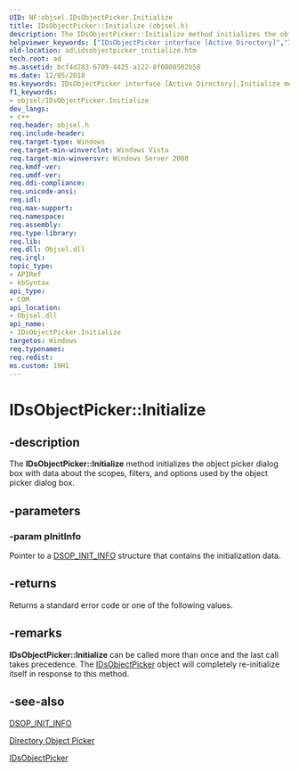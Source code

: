 ```yaml
---
UID: NF:objsel.IDsObjectPicker.Initialize
title: IDsObjectPicker::Initialize (objsel.h)
description: The IDsObjectPicker::Initialize method initializes the object picker dialog box with data about the scopes, filters, and options used by the object picker dialog box.helpviewer_keywords: ["IDsObjectPicker interface [Active Directory]","Initialize method","IDsObjectPicker.Initialize","IDsObjectPicker::Initialize","Initialize","Initialize method [Active Directory]","Initialize method [Active Directory]","IDsObjectPicker interface","_glines_idsobjectpicker_initialize","ad.idsobjectpicker__initialize","ad.idsobjectpicker_initialize","objsel/IDsObjectPicker::Initialize"]
old-location: ad\idsobjectpicker_initialize.htm
tech.root: ad
ms.assetid: bcf4d283-6709-4425-a122-8f0808502b58
ms.date: 12/05/2018
ms.keywords: IDsObjectPicker interface [Active Directory],Initialize method, IDsObjectPicker.Initialize, IDsObjectPicker::Initialize, Initialize, Initialize method [Active Directory], Initialize method [Active Directory],IDsObjectPicker interface, _glines_idsobjectpicker_initialize, ad.idsobjectpicker__initialize, ad.idsobjectpicker_initialize, objsel/IDsObjectPicker::Initialize
f1_keywords:
- objsel/IDsObjectPicker.Initialize
dev_langs:
- c++
req.header: objsel.h
req.include-header: 
req.target-type: Windows
req.target-min-winverclnt: Windows Vista
req.target-min-winversvr: Windows Server 2008
req.kmdf-ver: 
req.umdf-ver: 
req.ddi-compliance: 
req.unicode-ansi: 
req.idl: 
req.max-support: 
req.namespace: 
req.assembly: 
req.type-library: 
req.lib: 
req.dll: Objsel.dll
req.irql: 
topic_type:
- APIRef
- kbSyntax
api_type:
- COM
api_location:
- Objsel.dll
api_name:
- IDsObjectPicker.Initialize
targetos: Windows
req.typenames: 
req.redist: 
ms.custom: 19H1
---
```


# IDsObjectPicker::Initialize


## -description


The <b>IDsObjectPicker::Initialize</b> method initializes the object picker dialog box with data about the scopes, filters, and options used by the object picker dialog box.


## -parameters




### -param pInitInfo

Pointer to a 
<a href="https://docs.microsoft.com/windows/desktop/api/objsel/ns-objsel-dsop_init_info">DSOP_INIT_INFO</a> structure that contains the initialization data.


## -returns



Returns a standard error code or one of the following values.




## -remarks



<b>IDsObjectPicker::Initialize</b> can be called more than once and the last call takes precedence. The <a href="https://docs.microsoft.com/windows/desktop/api/objsel/nn-objsel-idsobjectpicker">IDsObjectPicker</a> object will completely re-initialize itself in response  to this method.




## -see-also




<a href="https://docs.microsoft.com/windows/desktop/api/objsel/ns-objsel-dsop_init_info">DSOP_INIT_INFO</a>



<a href="https://docs.microsoft.com/windows/desktop/AD/directory-object-picker">Directory Object Picker</a>



<a href="https://docs.microsoft.com/windows/desktop/api/objsel/nn-objsel-idsobjectpicker">IDsObjectPicker</a>
 

 

